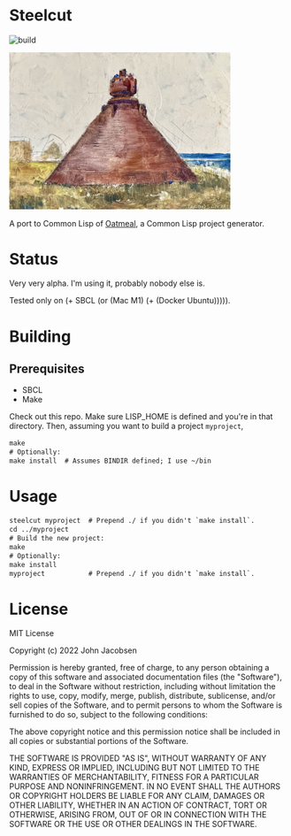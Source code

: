 # Steelcut

![build](https://github.com/eigenhombre/steelcut/actions/workflows/build.yml/badge.svg)

<img src="/steel.jpg" width="400">

A port to Common Lisp of
[Oatmeal](https://github.com/eigenhombre/oatmeal/), a Common Lisp
project generator.

# Status

Very very alpha.  I'm using it, probably nobody else is.

Tested only on (+ SBCL (or (Mac M1) (+ (Docker Ubuntu))))).

# Building

## Prerequisites

- SBCL
- Make

Check out this repo.  Make sure LISP_HOME is defined and you're in
that directory. Then, assuming you want to build a project `myproject`,

    make
    # Optionally:
    make install  # Assumes BINDIR defined; I use ~/bin

# Usage

    steelcut myproject  # Prepend ./ if you didn't `make install`.
    cd ../myproject
    # Build the new project:
    make
    # Optionally:
    make install
    myproject           # Prepend ./ if you didn't `make install`.

# License

MIT License

Copyright (c) 2022 John Jacobsen

Permission is hereby granted, free of charge, to any person obtaining a copy
of this software and associated documentation files (the "Software"), to deal
in the Software without restriction, including without limitation the rights
to use, copy, modify, merge, publish, distribute, sublicense, and/or sell
copies of the Software, and to permit persons to whom the Software is
furnished to do so, subject to the following conditions:

The above copyright notice and this permission notice shall be included in all
copies or substantial portions of the Software.

THE SOFTWARE IS PROVIDED "AS IS", WITHOUT WARRANTY OF ANY KIND, EXPRESS OR
IMPLIED, INCLUDING BUT NOT LIMITED TO THE WARRANTIES OF MERCHANTABILITY,
FITNESS FOR A PARTICULAR PURPOSE AND NONINFRINGEMENT. IN NO EVENT SHALL THE
AUTHORS OR COPYRIGHT HOLDERS BE LIABLE FOR ANY CLAIM, DAMAGES OR OTHER
LIABILITY, WHETHER IN AN ACTION OF CONTRACT, TORT OR OTHERWISE, ARISING FROM,
OUT OF OR IN CONNECTION WITH THE SOFTWARE OR THE USE OR OTHER DEALINGS IN THE
SOFTWARE.
